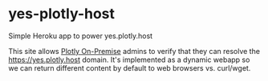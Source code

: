 # yes-plotly-host
Simple Heroku app to power yes.plotly.host

This site allows [Plotly On-Premise](https://plot.ly/products/on-premise/) admins to verify that they can resolve the https://yes.plotly.host domain.
It's implemented as a dynamic webapp so we can return different content by default to web browsers vs. curl/wget.
